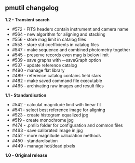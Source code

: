 ## pmutil changelog

**1.2 - Transient search**

- #572 - FITS headers contain instrument and camera name
- #564 - new algorithm for aligning and stacking
- #556 - store mag limit in catalog files
- #553 - store std coefficients in catalog files
- #547 - make sequence and combined photometry together 
- #545 - preserve records even mag is below limit
- #539 - save graphs with --saveGraph option
- #537 - update reference catalog
- #490 - manage flat library
- #489 - reference catalog contains field stars
- #482 - make saved command file executable
- #465 - archivating raw images and result files

**1.1 - Standardisation**

- #542 - calculat magnitude limit with linear fit
- #541 - select best reference image for aligning
- #523 - create histogram equalized jpg
- #519 - create monochrome jpg
- #474 - .pmlib folder for configuration and common files
- #463 - save calibrated image in jpg
- #452 - more magnitude calculation methods
- #450 - standardisation
- #449 - manage hot/dead pixels

**1.0 - Original release** 
